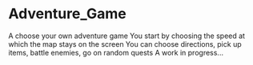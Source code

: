 # Adventure_Game
A choose your own adventure game
You start by choosing the speed at which the map stays on the screen
You can choose directions, pick up items, battle enemies, go on random quests
A work in progress...
